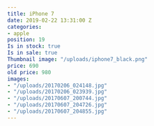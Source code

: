 ```yaml
---
title: iPhone 7
date: 2019-02-22 13:31:00 Z
categories:
- apple
position: 19
Is in stock: true
Is in sale: true
Thumbnail image: "/uploads/iphone7_black.png"
price: 690
old price: 980
images:
- "/uploads/20170206_024148.jpg"
- "/uploads/20170206_023939.jpg"
- "/uploads/20170607_200744.jpg"
- "/uploads/20170607_204726.jpg"
- "/uploads/20170607_204855.jpg"
---
```


